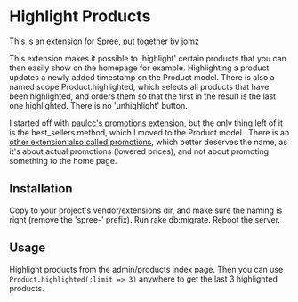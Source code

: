 # Highlight Products

This is an extension for [Spree][1], put together by [jomz][2]

This extension makes it possible to 'highlight' certain products that you can then easily show on the homepage for example. Highlighting a product updates a newly added timestamp on the Product model. There is also a named scope Product.highlighted, which selects all products that have been highlighted, and orders them so that the first in the result is the last one highlighted. There is no 'unhighlight' button.

I started off with [paulcc's promotions extension][3], but the only thing left of it is the best\_sellers method, which I moved to the Product model..
There is an [other extension also called promotions][4], which better deserves the name, as it's about actual promotions (lowered prices), and not about promoting something to the home page.

## Installation

Copy to your project's vendor/extensions dir, and make sure the naming is right (remove the 'spree-' prefix).
Run rake db:migrate.
Reboot the server.

[1]: http://spreecommerce.com/ "Spree: Open Source E-Commerce for Ruby on Rails"
[2]: http://hardcoreforkingaction.com "Hard-core forking action: a low frequency, web-tech blog by Benny Degezelle"
[3]: http://github.com/paulcc/spree-promotions/network "Promotions extension by Paul Callaghan"
[4]: http://ext.spreecommerce.com/extensions/46-promotions "Promotions extension by Marcin Raczkowski"

## Usage

Highlight products from the admin/products index page. Then you can use <code>Product.highlighted(:limit => 3)</code> anywhere to get the last 3 highlighted products.

